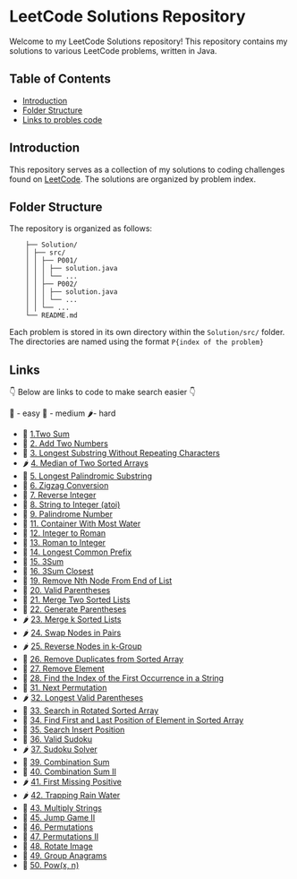 # LeetCode Solutions Repository

Welcome to my LeetCode Solutions repository! This repository contains my solutions to various LeetCode problems, written in Java.

## Table of Contents

- [Introduction](#introduction)
- [Folder Structure](#folder-structure)
- [Links to probles code](#Links)


## Introduction

This repository serves as a collection of my solutions to coding challenges found on [LeetCode](https://leetcode.com/problemset/). The solutions are organized by problem index.


## Folder Structure

The repository is organized as follows:

```
    ├── Solution/
    │ ├── src/
    │ │ ├── P001/
    │ │ │ ├── solution.java
    │ │ │ └── ...
    │ │ ├── P002/
    │ │ │ ├── solution.java
    │ │ │ └── ...
    │ │ └── ...
    └── README.md
```
Each problem is stored in its own directory within the `Solution/src/` folder. The directories are named using the format `P{index of the problem}`

## Links

👇 Below are links to code to make search easier 👇

🍏 - easy 
🍌 - medium
🌶️- hard
- 🍏 [1.Two Sum](https://github.com/StevePryjmak/LeetCodeProblems/blob/main/Solutions/src/P0001/) 
- 🍌 [2. Add Two Numbers](https://github.com/StevePryjmak/LeetCodeProblems/tree/main/Solutions/src/P0002) 
- 🍌 [3. Longest Substring Without Repeating Characters](https://github.com/StevePryjmak/LeetCodeProblems/tree/main/Solutions/src/P0003) 
- 🌶️ [4. Median of Two Sorted Arrays](https://github.com/StevePryjmak/LeetCodeProblems/tree/main/Solutions/src/P0004)
- 🍌 [5. Longest Palindromic Substring](https://github.com/StevePryjmak/LeetCodeProblems/tree/main/Solutions/src/P0005) 
- 🍌 [6. Zigzag Conversion](https://github.com/StevePryjmak/LeetCodeProblems/tree/main/Solutions/src/P0006)
- 🍌 [7. Reverse Integer](https://github.com/StevePryjmak/LeetCodeProblems/tree/main/Solutions/src/P0007)
- 🍌 [8. String to Integer (atoi)](https://github.com/StevePryjmak/LeetCodeProblems/tree/main/Solutions/src/P0008)
- 🍏 [9. Palindrome Number](https://github.com/StevePryjmak/LeetCodeProblems/tree/main/Solutions/src/P0009) 
- 🍌 [11. Container With Most Water](https://github.com/StevePryjmak/LeetCodeProblems/tree/main/Solutions/src/P0011) 
- 🍌 [12. Integer to Roman](https://github.com/StevePryjmak/LeetCodeProblems/tree/main/Solutions/src/P0012) 
- 🍏 [13. Roman to Integer](https://github.com/StevePryjmak/LeetCodeProblems/tree/main/Solutions/src/P0013) 
- 🍏 [14. Longest Common Prefix](https://github.com/StevePryjmak/LeetCodeProblems/tree/main/Solutions/src/P0014)
- 🍌 [15. 3Sum](https://github.com/StevePryjmak/LeetCodeProblems/tree/main/Solutions/src/P0015)
- 🍌 [16. 3Sum Closest](https://github.com/StevePryjmak/LeetCodeProblems/tree/main/Solutions/src/P0016)  
- 🍌 [19. Remove Nth Node From End of List](https://github.com/StevePryjmak/LeetCodeProblems/tree/main/Solutions/src/P0019)
- 🍏 [20. Valid Parentheses](https://github.com/StevePryjmak/LeetCodeProblems/tree/main/Solutions/src/P0020)
- 🍏 [21. Merge Two Sorted Lists](https://github.com/StevePryjmak/LeetCodeProblems/tree/main/Solutions/src/P0021)
- 🍌 [22. Generate Parentheses](https://github.com/StevePryjmak/LeetCodeProblems/tree/main/Solutions/src/P0022) 
- 🌶️ [23. Merge k Sorted Lists](https://github.com/StevePryjmak/LeetCodeProblems/tree/main/Solutions/src/P0023)
- 🌶️ [24. Swap Nodes in Pairs](https://github.com/StevePryjmak/LeetCodeProblems/tree/main/Solutions/src/P0024)
- 🌶️ [25. Reverse Nodes in k-Group](https://github.com/StevePryjmak/LeetCodeProblems/tree/main/Solutions/src/P0025)
- 🍏 [26. Remove Duplicates from Sorted Array](https://github.com/StevePryjmak/LeetCodeProblems/tree/main/Solutions/src/P0026)
- 🍏 [27. Remove Element](https://github.com/StevePryjmak/LeetCodeProblems/tree/main/Solutions/src/P0027)
- 🍏 [28. Find the Index of the First Occurrence in a String](https://github.com/StevePryjmak/LeetCodeProblems/tree/main/Solutions/src/P0028)
- 🍌 [31. Next Permutation](https://github.com/StevePryjmak/LeetCodeProblems/tree/main/Solutions/src/P0031)
- 🌶️ [32. Longest Valid Parentheses](https://github.com/StevePryjmak/LeetCodeProblems/tree/main/Solutions/src/P0032)
- 🍌 [33. Search in Rotated Sorted Array](https://github.com/StevePryjmak/LeetCodeProblems/tree/main/Solutions/src/P0033)
- 🍌 [34. Find First and Last Position of Element in Sorted Array](https://github.com/StevePryjmak/LeetCodeProblems/tree/main/Solutions/src/P0034)
- 🍏 [35. Search Insert Position](https://github.com/StevePryjmak/LeetCodeProblems/tree/main/Solutions/src/P0035)
- 🍌 [36. Valid Sudoku](https://github.com/StevePryjmak/LeetCodeProblems/tree/main/Solutions/src/P0036)
- 🌶️ [37. Sudoku Solver](https://github.com/StevePryjmak/LeetCodeProblems/tree/main/Solutions/src/P0037)
- 🍌 [39. Combination Sum](https://github.com/StevePryjmak/LeetCodeProblems/tree/main/Solutions/src/P0039)
- 🍌 [40. Combination Sum II](https://github.com/StevePryjmak/LeetCodeProblems/tree/main/Solutions/src/P0040)
- 🌶️ [41. First Missing Positive](https://github.com/StevePryjmak/LeetCodeProblems/tree/main/Solutions/src/P0041)
- 🌶️ [42. Trapping Rain Water](https://github.com/StevePryjmak/LeetCodeProblems/tree/main/Solutions/src/P0042)
- 🍌 [43. Multiply Strings](https://github.com/StevePryjmak/LeetCodeProblems/tree/main/Solutions/src/P0043)
- 🍌 [45. Jump Game II](https://github.com/StevePryjmak/LeetCodeProblems/tree/main/Solutions/src/P0045)
- 🍌 [46. Permutations](https://github.com/StevePryjmak/LeetCodeProblems/tree/main/Solutions/src/P0046)
- 🍌 [47. Permutations II](https://github.com/StevePryjmak/LeetCodeProblems/tree/main/Solutions/src/P0047)
- 🍌 [48. Rotate Image](https://github.com/StevePryjmak/LeetCodeProblems/tree/main/Solutions/src/P0048)
- 🍌 [49. Group Anagrams](https://github.com/StevePryjmak/LeetCodeProblems/tree/main/Solutions/src/P0049)
- 🍌 [50. Pow(x, n)](https://github.com/StevePryjmak/LeetCodeProblems/tree/main/Solutions/src/P0050)